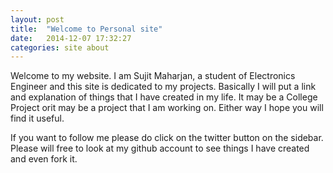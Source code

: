 ```yaml
---
layout: post
title:  "Welcome to Personal site"
date:   2014-12-07 17:32:27
categories: site about
---
```

Welcome to my website. I am Sujit Maharjan, a student of Electronics Engineer and this site is dedicated to my projects. Basically I will put a link and explanation of things that I have created in my life. It may be a College Project orit may be a project that I am working on. Either way I hope you will find it useful.

If you want to follow me please do click on the twitter button on the sidebar. Please will free to look at my github account to see things I have created and even fork it.